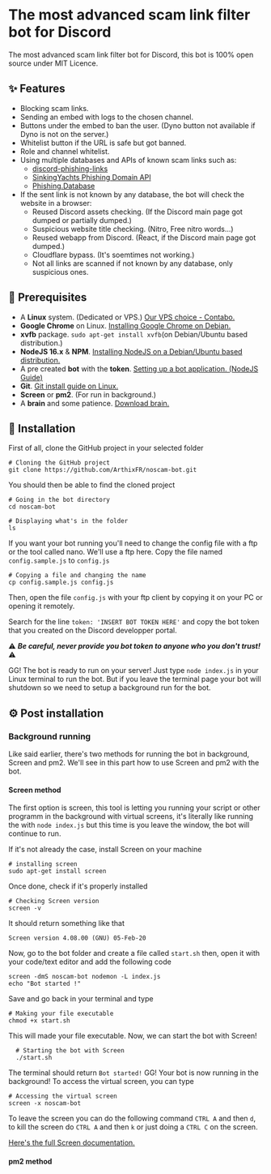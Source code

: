 # The most advanced scam link filter bot for Discord

The most advanced scam link filter bot for Discord, this bot is 100% open source under MIT Licence.

## ✨ Features

- Blocking scam links.
- Sending an embed with logs to the chosen channel.
- Buttons under the embed to ban the user. (Dyno button not available if Dyno is not on the server.)
- Whitelist button if the URL is safe but got banned.
- Role and channel whitelist.
- Using multiple databases and APIs of known scam links such as:
	- [discord-phishing-links](https://github.com/nikolaischunk/discord-phishing-links)
	- [SinkingYachts Phishing Domain API](https://phish.sinking.yachts/docs)
	- [Phishing.Database](https://github.com/mitchellkrogza/Phishing.Database)
- If the sent link is not known by any database, the bot will check the website in a browser:
	- Reused Discord assets checking. (If the Discord main page got dumped or partially dumped.)
	- Suspicious website title checking. (Nitro, Free nitro words...)
	- Reused webapp from Discord. (React, if the Discord main page got dumped.)
	- Cloudflare bypass. (It's soemtimes not working.)
	- Not all links are scanned if not known by any database, only suspicious ones.

## 💾 Prerequisites

- A **Linux** system. (Dedicated or VPS.) [Our VPS choice - Contabo.](https://contabo.com/en/vps/)
- **Google Chrome** on Linux. [Installing Google Chrome on Debian.](https://linuxize.com/post/how-to-install-google-chrome-web-browser-on-debian-10/)
- **xvfb** package. `sudo apt-get install xvfb`(on Debian/Ubuntu based distribution.)
- **NodeJS 16.x** & **NPM**. [Installing NodeJS on a Debian/Ubuntu based distribution.](https://github.com/nodesource/distributions/blob/master/README.md)
- A pre created **bot** with the **token**. [Setting up a bot application. (NodeJS Guide)](https://discordjs.guide/preparations/setting-up-a-bot-application.html#creating-your-bot)
- **Git**. [Git install guide on Linux.](https://www.atlassian.com/git/tutorials/install-git#linux)
- **Screen** or **pm2**. (For run in background.)
- A **brain** and some patience. [Download brain.](https://www.youtube.com/watch?v=dQw4w9WgXcQ)

## 🔧 Installation

First of all, clone the GitHub project in your selected folder

    # Cloning the GitHub project
    git clone https://github.com/ArthixFR/noscam-bot.git

You should then be able to find the cloned project

    # Going in the bot directory
    cd noscam-bot
    
    # Displaying what's in the folder
    ls

If you want your bot running you'll need to change the config file with a ftp or the tool called nano. We'll use a ftp here.
Copy the file named `config.sample.js` to `config.js`

    # Copying a file and changing the name
    cp config.sample.js config.js

Then, open the file `config.js` with your ftp client by copying it on your PC or opening it remotely.

Search for the line `token: 'INSERT BOT TOKEN HERE'` and copy the bot token that you created on the Discord developper portal.

⚠️ ***Be careful, never provide you bot token to anyone who you don't trust!*** ⚠️

GG! The bot is ready to run on your server! Just type `node index.js` in your Linux terminal to run the bot. But if you leave the terminal page your bot will shutdown so we need to setup a background run for the bot.

## ⚙️ Post installation

### Background running

Like said earlier, there's two methods for running the bot in background, Screen and pm2. We'll see in this part how to use Screen and pm2 with the bot.

#### Screen method

The first option is screen, this tool is letting you running your script or other programm in the background with virtual screens, it's literally like running the with `node index.js` but this time is you leave the window, the bot will continue to run.

If it's not already the case, install Screen on your machine

    # installing screen
    sudo apt-get install screen

Once done, check if it's properly installed

    # Checking Screen version
    screen -v

It should return something like that

    Screen version 4.08.00 (GNU) 05-Feb-20

Now, go to the bot folder and create a file called `start.sh` then, open it with your code/text editor and add the following code

    screen -dmS noscam-bot nodemon -L index.js  
    echo "Bot started !"

Save and go back in your terminal and type

    # Making your file executable
    chmod +x start.sh

This will made your file executable.
Now, we can start the bot with Screen!

      # Starting the bot with Screen
      ./start.sh

The terminal should return `Bot started!`
GG! Your bot is now running in the background! To access the virtual screen, you can type

    # Accessing the virtual screen
    screen -x noscam-bot

To leave the screen you can do the following command `CTRL A` and then `d`, to kill the screen do `CTRL A` and then `k` or just doing a `CTRL C` on the screen.

[Here's the full Screen documentation.](https://www.gnu.org/software/screen/manual/screen.html)

#### pm2 method





